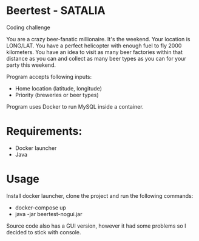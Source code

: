 # Beertest - SATALIA
Coding challenge

You are a crazy beer-fanatic millionaire. It's the weekend. Your location is LONG/LAT. You have a perfect helicopter with enough fuel to fly 2000 kilometers. You have an idea to visit as many beer factories within that distance as you can and collect as many beer types as you can for your party this weekend.

Program accepts following inputs:
 - Home location (latitude, longitude)
 - Priority (breweries or beer types)
 
 Program uses Docker to run MySQL inside a container.
 
# Requirements:
 - Docker launcher
 - Java
 
# Usage
Install docker launcher, clone the project and run the following commands:
 - docker-compose up
 - java -jar beertest-nogui.jar
 
Source code also has a GUI version, however it had some problems so I decided to stick with console.
 
 